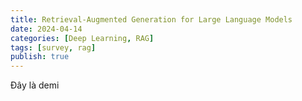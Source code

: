 ```yaml
---
title: Retrieval-Augmented Generation for Large Language Models 
date: 2024-04-14
categories: [Deep Learning, RAG]
tags: [survey, rag]
publish: true
---
```


Đây là demi
